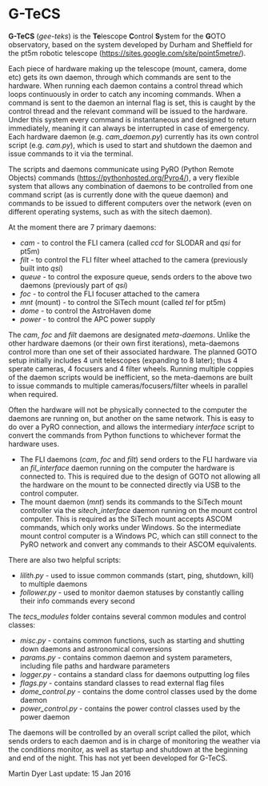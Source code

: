# G-TeCS

**G-TeCS** (*gee-teks*) is the **Te**lescope **C**ontrol **S**ystem for the **G**OTO observatory, based on the system developed by Durham and Sheffield for the pt5m robotic telescope (https://sites.google.com/site/point5metre/). 

Each piece of hardware making up the telescope (mount, camera, dome etc) gets its own daemon, through which commands are sent to the hardware. When running each daemon contains a control thread which loops continuously in order to catch any incoming commands. When a command is sent to the daemon an internal flag is set, this is caught by the control thread and the relevant command will be issued to the hardware. Under this system every command is instantaneous and designed to return immediately, meaning it can always be interrupted in case of emergency. Each hardware daemon (e.g. *cam_daemon.py*) currently has its own control script (e.g. *cam.py*), which is used to start and shutdown the daemon and issue commands to it via the terminal. 

The scripts and daemons communicate using PyRO (Python Remote Objects) commands (https://pythonhosted.org/Pyro4/), a very flexible system that allows any combination of daemons to be controlled from one command script (as is currently done with the queue daemon) and commands to be issued to different computers over the network (even on different operating systems, such as with the sitech daemon).

At the moment there are 7 primary daemons:
* *cam* - to control the FLI camera (called *ccd* for SLODAR and *qsi* for pt5m)
* *filt* - to control the FLI filter wheel attached to the camera (previously built into *qsi*)
 * *queue* - to control the exposure queue, sends orders to the above two daemons (previously part of *qsi*)
* *foc* - to control the FLI focuser attached to the camera
* *mnt* (mount) - to control the SiTech mount (called *tel* for pt5m)
* *dome* - to control the AstroHaven dome
* *power* - to control the APC power supply

The *cam*, *foc* and *filt* daemons are designated *meta-daemons*. Unlike the other hardware daemons (or their own first iterations), meta-daemons control more than one set of their associated hardware. The planned GOTO setup initially includes 4 unit telescopes (expanding to 8 later); thus 4 sperate cameras, 4 focusers and 4 filter wheels. Running multiple coppies of the daemon scripts would be inefficient, so the meta-daemons are built to issue commands to multiple cameras/focusers/filter wheels in parallel when required.

Often the hardware will not be physically connected to the computer the daemons are running on, but another on the same network. This is easy to do over a PyRO connection, and allows the intermediary *interface* script to convert the commands from Python functions to whichever format the hardware uses. 
* The FLI daemons (*cam*, *foc* and *filt*) send orders to the FLI hardware via an *fil_interface* daemon running on the computer the hardware is connected to. This is required due to the design of GOTO not allowing all the hardware on the mount to be connected directly via USB to the control computer.
* The mount daemon (*mnt*) sends its commands to the SiTech mount controller via the *sitech_interface* daemon running on the mount control computer. This is required as the SiTech mount accepts ASCOM commands, which only works under Windows. So the intermediate mount control computer is a Windows PC, which can still connect to the PyRO network and convert any commands to their ASCOM equivalents.

There are also two helpful scripts:
* *lilith.py* - used to issue common commands (start, ping, shutdown, kill) to multiple daemons
* *follower.py* - used to monitor daemon statuses by constantly calling their info commands every second

The *tecs_modules* folder contains several common modules and control classes:
* *misc.py* - contains common functions, such as starting and shutting down daemons and astronomical conversions
* *params.py* - contains common daemon and system parameters, including file paths and hardware parameters
* *logger.py* - contains a standard class for daemons outputting log files
* *flags.py* - contains standard classes to read external flag files
* *dome_control.py* - contains the dome control classes used by the dome daemon
* *power_control.py* - contains the power control classes used by the power daemon

The daemons will be controlled by an overall script called the pilot, which sends orders to each daemon and is in charge of monitoring the weather via the conditions monitor, as well as startup and shutdown at the beginning and end of the night. This has not yet been developed for G-TeCS.

Martin Dyer
Last update: 15 Jan 2016
